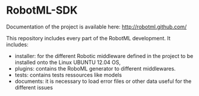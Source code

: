 RobotML-SDK
===========

Documentation of the project is available here: http://robotml.github.com/

This repository includes every part of the RobotML development. It includes:

  - installer: for the different Robotic middleware defined in the project to be installed onto the Linux UBUNTU 12.04 OS,
  - plugins: contains the RoboML generator to different middlewares.
  - tests: contains tests ressources like models
  - documents: it is necessary to load error files or other data useful for the different issues
